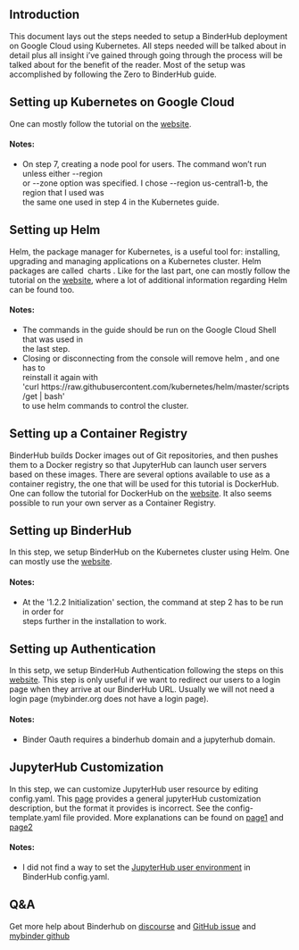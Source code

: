 ## Introduction

This document lays out the steps needed to setup a BinderHub deployment on Google Cloud
using Kubernetes. All steps needed will be talked about in detail plus all insight i’ve gained
through going through the process will be talked about for the benefit of the reader. Most of the
setup was accomplished by following the ​Zero to BinderHub guide.

## Setting up Kubernetes on Google Cloud

One can mostly follow the tutorial on the [​website​](https://zero-to-jupyterhub.readthedocs.io/en/latest/google/step-zero-gcp.html).

#### Notes:
<ul>
<li>On step 7, creating a node pool for users. The command won’t run unless either --region <br>
or --zone option was specified. I chose --region us-central1-b, the region that I used was <br>
the same one used in step 4 in the Kubernetes guide.
</ul>

## Setting up Helm

Helm​, the package manager for Kubernetes, is a useful tool for: installing, upgrading and
managing applications on a Kubernetes cluster. Helm packages are called ​ charts ​. Like for the
last part, one can mostly follow the tutorial on the ​[website](https://binderhub.readthedocs.io/en/latest/create-cloud-resources.html), where a lot of additional information
regarding Helm can be found too.

#### Notes:
<ul>
<li>The commands in the guide should be run on the Google Cloud Shell that was used in <br>
the last step.
<li>Closing or disconnecting from the console will remove helm ​, and one has to <br>
reinstall it again with <br>
'curl https:​//​raw​.​githubusercontent​.​com​/​kubernetes​/​helm​/​master​/​scripts​/​get ​|​ bash' <br>
to use helm commands to control the cluster.
</ul>

## Setting up a Container Registry

BinderHub builds Docker images out of Git repositories, and then pushes them to a Docker
registry so that JupyterHub can launch user servers based on these images. There are several
options available to use as a container registry, the one that will be used for this tutorial
is DockerHub. One can follow the tutorial for DockerHub on the [website](https://binderhub.readthedocs.io/en/latest/setup-registry.html). It also seems possible to run your own server as a Container Registry.

## Setting up BinderHub

In this step, we setup BinderHub on the Kubernetes cluster using Helm. One can mostly use
the ​[website](https://binderhub.readthedocs.io/en/latest/setup-binderhub.html)​.

#### Notes:
<ul>
<li>At the '1.2.2 Initialization' section, the command at step 2 has to be run in order for <br>
steps further in the installation to work.
</ul>

## Setting up Authentication

In this setp, we setup BinderHub Authentication following the steps on this [website](https://binderhub.readthedocs.io/en/latest/authentication.html). This step is only useful if 
we want to redirect our users to a login page when they arrive at our BinderHub URL. Usually we will
not need a login page (mybinder.org does not have a login page).

#### Notes:
- Binder Oauth requires a binderhub domain and a jupyterhub domain. 

## JupyterHub Customization

In this step, we can customize JupyterHub user resource by editing config.yaml. 
This [page](https://binderhub.readthedocs.io/en/latest/customizing.html) provides a general 
jupyterHub customization description, but the format it provides is incorrect. See the config-template.yaml
file provided. More explanations can be found on [page1](https://binderhub.readthedocs.io/en/latest/debug.html) 
and [page2](https://discourse.jupyter.org/t/nesting-levels-in-config-yml-file/1037)

#### Notes:
- I did not find a way to set the [JupyterHub user environment](https://zero-to-jupyterhub.readthedocs.io/en/latest/user-environment.html) in BinderHub config.yaml. 

## Q&A
Get more help about Binderhub on [discourse](https://discourse.jupyter.org) and [GitHub issue](https://github.com/jupyterhub/binderhub) and [mybinder github](https://github.com/jupyterhub/mybinder.org-deploy)
